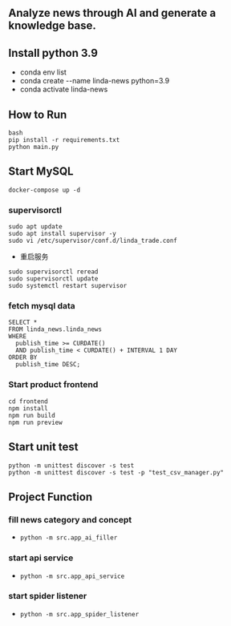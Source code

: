 ## Analyze news through AI and generate a knowledge base.

## Install python 3.9
* conda env list
* conda create --name linda-news python=3.9
* conda activate linda-news


## How to Run
```
bash
pip install -r requirements.txt
python main.py
```

## Start MySQL
```
docker-compose up -d
```

### supervisorctl

```
sudo apt update 
sudo apt install supervisor -y
sudo vi /etc/supervisor/conf.d/linda_trade.conf 
```
* 重启服务
```
sudo supervisorctl reread
sudo supervisorctl update
sudo systemctl restart supervisor
```

### fetch mysql data
```
SELECT * 
FROM linda_news.linda_news 
WHERE 
  publish_time >= CURDATE() 
  AND publish_time < CURDATE() + INTERVAL 1 DAY
ORDER BY 
  publish_time DESC;
```

### Start product frontend
```
cd frontend
npm install
npm run build
npm run preview
```

## Start unit test
```
python -m unittest discover -s test
python -m unittest discover -s test -p "test_csv_manager.py"
```

## Project Function
### fill news category and concept
* `python -m src.app_ai_filler`

### start api service
* `python -m src.app_api_service`

### start spider listener
* `python -m src.app_spider_listener`


